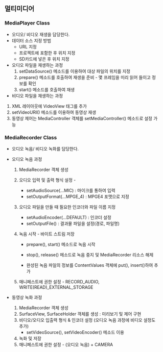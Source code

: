 ## 멀티미디어

### MediaPlayer Class

- 오디오/ 비디오 재생을 담당한다.
- 데이터 소스 지정 방법
  - URL 지정
  - 프로젝트에 포함한 후 위치 지정
  - SD카드에 넣은 후 위치 지정
- 오디오 파일을 재생하는 과정
  1. setDataSource() 메소드를 이용하여 대상 파일의 위치를 지정 
  2. prepare() 메소드를 호출하여 재생을 준비 - 몇 프레임을 미리 읽어 들이고 정보를 확인
  3. start() 메소드를 호출하여 재생
-  비디오 파일을 재생하는 과정
  1. XML 레이아웃에 VideoView 태그를 추가
  2. setVideoURI() 메소드를 이용하여 동영상 재생
  3. 동영상 제어는 MediaController 객체를 setMediaController() 메소드로 설정 가능



### MediaRecorder Class

- 오디오 녹음/ 비디오 녹화를 담당한다.

- 오디오 녹음 과정

  1. MediaRecorder 객체 생성

  2. 오디오 입력 및 출력 형식 설정 - 

     - setAudioSource(...MIC) : 마이크를 통하여 입력
     - setOutputFormat(...MPGE_4) : MPGE4 포맷으로 지정

  3. 오디오 파일을 만들 때 필요한 인코더와 파일 이름 지정 

     - setAudioEncoder(...DEFAULT) : 인코더 설정
     - setOutputFile() : 결과물 파일을 설정(경로, 파일명)

  4. 녹음 시작 - 바이트 스트림 저장

     - prepare(), start() 메소드로 녹음 시작

     - stop(), release() 메소드로 녹음 중지 및 MediaRecorder 리소스 해제
     -  완성된 녹음 파일의 정보를 ContentValues 객체에 put(), insert()하여 추가

  5. 매니페스트에 권한 설정 - RECORD_AUDIO, WRITE(READ)_EXTERNAL_STORAGE

- 동영상 녹화 과정

  1. MediaRecorder 객체 생성
  2. SurfaceView, SurfaceHolder  객체를 생성 : 미리보기 및 제어 구현
  3. 비디오/오디오 입출력 형식 & 인코더 설정 (오디오 녹음 과정에 비디오 설정도 추가)
     - setVideoSource(), setVideoEncoder() 메소드 이용
  4. 녹화 및 저장
  5. 매니페스트에 권한 설정 - (오디오 녹음) + CAMERA